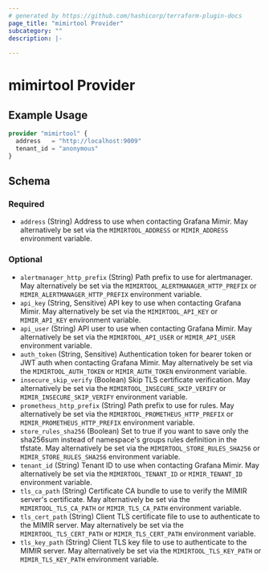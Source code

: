 ```yaml
---
# generated by https://github.com/hashicorp/terraform-plugin-docs
page_title: "mimirtool Provider"
subcategory: ""
description: |-
  
---
```


# mimirtool Provider



## Example Usage

```terraform
provider "mimirtool" {
  address   = "http://localhost:9009"
  tenant_id = "anonymous"
}
```

<!-- schema generated by tfplugindocs -->
## Schema

### Required

- `address` (String) Address to use when contacting Grafana Mimir. May alternatively be set via the `MIMIRTOOL_ADDRESS` or `MIMIR_ADDRESS` environment variable.

### Optional

- `alertmanager_http_prefix` (String) Path prefix to use for alertmanager. May alternatively be set via the `MIMIRTOOL_ALERTMANAGER_HTTP_PREFIX` or `MIMIR_ALERTMANAGER_HTTP_PREFIX` environment variable.
- `api_key` (String, Sensitive) API key to use when contacting Grafana Mimir. May alternatively be set via the `MIMIRTOOL_API_KEY` or `MIMIR_API_KEY` environment variable.
- `api_user` (String) API user to use when contacting Grafana Mimir. May alternatively be set via the `MIMIRTOOL_API_USER` or `MIMIR_API_USER` environment variable.
- `auth_token` (String, Sensitive) Authentication token for bearer token or JWT auth when contacting Grafana Mimir. May alternatively be set via the `MIMIRTOOL_AUTH_TOKEN` or `MIMIR_AUTH_TOKEN` environment variable.
- `insecure_skip_verify` (Boolean) Skip TLS certificate verification. May alternatively be set via the `MIMIRTOOL_INSECURE_SKIP_VERIFY` or `MIMIR_INSECURE_SKIP_VERIFY` environment variable.
- `prometheus_http_prefix` (String) Path prefix to use for rules. May alternatively be set via the `MIMIRTOOL_PROMETHEUS_HTTP_PREFIX` or `MIMIR_PROMETHEUS_HTTP_PREFIX` environment variable.
- `store_rules_sha256` (Boolean) Set to true if you want to save only the sha256sum instead of namespace's groups rules definition in the tfstate. May alternatively be set via the `MIMIRTOOL_STORE_RULES_SHA256` or `MIMIR_STORE_RULES_SHA256` environment variable.
- `tenant_id` (String) Tenant ID to use when contacting Grafana Mimir. May alternatively be set via the `MIMIRTOOL_TENANT_ID` or `MIMIR_TENANT_ID` environment variable.
- `tls_ca_path` (String) Certificate CA bundle to use to verify the MIMIR server's certificate. May alternatively be set via the `MIMIRTOOL_TLS_CA_PATH` or `MIMIR_TLS_CA_PATH` environment variable.
- `tls_cert_path` (String) Client TLS certificate file to use to authenticate to the MIMIR server. May alternatively be set via the `MIMIRTOOL_TLS_CERT_PATH` or `MIMIR_TLS_CERT_PATH` environment variable.
- `tls_key_path` (String) Client TLS key file to use to authenticate to the MIMIR server. May alternatively be set via the `MIMIRTOOL_TLS_KEY_PATH` or `MIMIR_TLS_KEY_PATH` environment variable.
